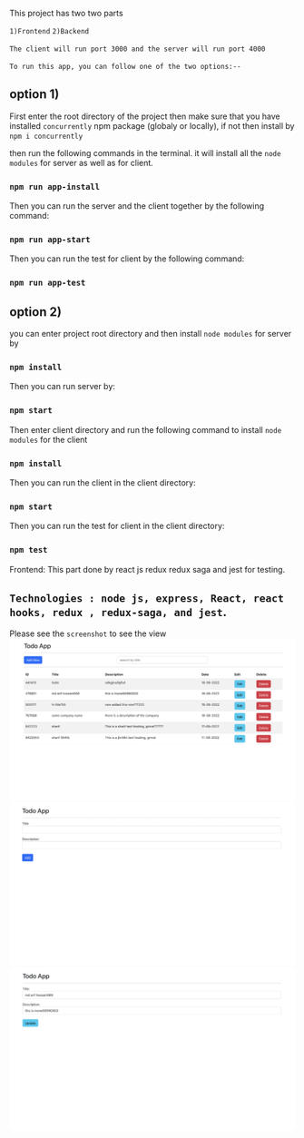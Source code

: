 
This project has two two parts

`1)Frontend`
`2)Backend`

`The client will run port 3000 and the server will run port 4000`

`To run this app, you can follow one of the two options:--`

## option 1)
First  enter the root directory of the project then make sure that you have installed `concurrently` npm package (globaly or locally), if not then install by `npm i concurrently`

then run the following commands in the terminal. it will install all the `node modules` for server as well as for client.
### `npm run app-install`

Then you can  run the server  and  the client together by the following command:
### `npm run app-start` 

Then you can  run the test  for client  by the following command:
### `npm run app-test` 


## option 2)
you can enter project root directory and then install `node modules` for server by 
### `npm install`

Then you can  run server  by:
### `npm start` 

Then enter client directory and run the following command to install `node modules` for the client
### `npm install`

Then you can  run the client in the client directory:
### `npm start` 

Then you can  run the test for client  in the client directory:
### `npm test` 

Frontend: 
This part done by react js redux redux saga and jest for testing.

`Technologies : node js, express, React, react hooks, redux , redux-saga, and jest`.
---
Please see the `screenshot` to see the view
![screenshot](screenshots/1.png)
![screenshot](screenshots/2.png)
![screenshot](screenshots/3.png)
